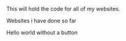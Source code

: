 This will hold the code for all of my websites.

Websites i have done so far

Hello world without a button

